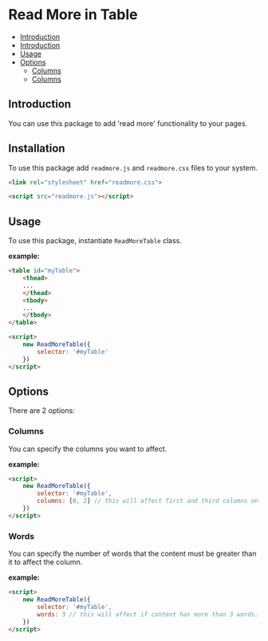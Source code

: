 # Read More in Table

* [Introduction](#introduction)
* [Introduction](#installation)
* [Usage](#usage)
* [Options](#options)
  * [Columns](#columns)
  * [Columns](#columns)

## Introduction

You can use this package to add 'read more' functionality to your pages.

## Installation

To use this package add `readmore.js` and `readmore.css` files to your system.

```html
<link rel="stylesheet" href="readmore.css">
```

```html
<script src="readmore.js"></script>
```

## Usage

To use this package, instantiate `ReadMoreTable` class.

**example:**

```html
<table id="myTable">
    <thead>
    ...
    </thead>
    <tbody>
    ...
    </tbody>
</table>
```

```html
<script>
    new ReadMoreTable({
        selector: '#myTable'
    })
</script>
```

## Options

There are 2 options:

### Columns

You can specify the columns you want to affect.

**example:**

```html
<script>
    new ReadMoreTable({
        selector: '#myTable',
        columns: [0, 2] // this will affect first and third columns only.
    })
</script>
```

### Words

You can specify the number of words that the content must be greater than it to affect the column.

**example:**

```html
<script>
    new ReadMoreTable({
        selector: '#myTable',
        words: 3 // this will affect if content has more than 3 words.
    })
</script>
```
